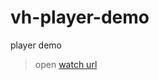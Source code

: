 # vh-player-demo
player demo

> open [watch url](https://erluzi.github.io/vh-player-demo/?appId=N5oMU37i&type=vod&roomId=lss_jZqjePJY&recordId=58faa1f6&playerType=flv)
